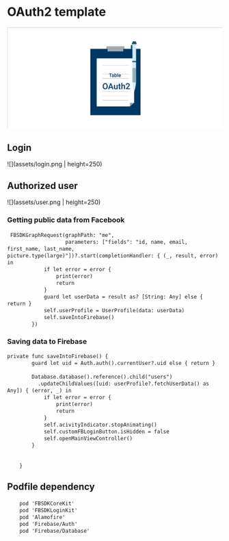 # OAuth2 template
![](assets/main.png)

## Login
![](assets/login.png | height=250)

## Authorized user
![](assets/user.png | height=250)

### Getting public data from Facebook
```
 FBSDKGraphRequest(graphPath: "me",
                   parameters: ["fields": "id, name, email, first_name, last_name, picture.type(large)"])?.start(completionHandler: { (_, result, error) in
            if let error = error {
                print(error)
                return
            }
            guard let userData = result as? [String: Any] else { return }
            self.userProfile = UserProfile(data: userData)
            self.saveIntoFirebase()
        })
```


### Saving data to Firebase

```
private func saveIntoFirebase() {
        guard let uid = Auth.auth().currentUser?.uid else { return }
        
        Database.database().reference().child("users")
          .updateChildValues([uid: userProfile?.fetchUserData() as Any]) { (error, _) in
            if let error = error {
                print(error)
                return
            }
            self.acivityIndicator.stopAnimating()
            self.customFBLoginButton.isHidden = false
            self.openMainViewController()
        }
        
        
    }
```


## Podfile dependency

```
	pod 'FBSDKCoreKit'
	pod 'FBSDKLoginKit'
	pod 'Alamofire'
	pod 'Firebase/Auth'
	pod 'Firebase/Database'
```



